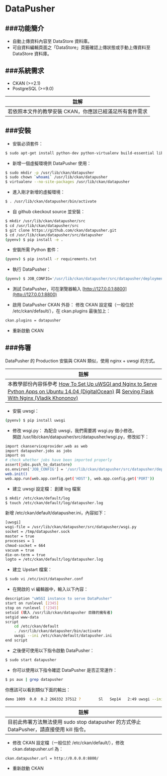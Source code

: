 # DataPusher

<script type="text/javascript" src="js/general.js"></script>

###功能簡介
---
* 自動上傳資料內容至 DataStore 資料庫。
* 可自資料編輯頁面之「DataStore」頁籤確認上傳狀態或手動上傳資料至 DataStore 資料庫。

###系統需求
---
* CKAN (>=2.1)
* PostgreSQL (>=9.0)

| 註解 |
| -- |
| 若依照本文件的教學安裝 CKAN，你應該已經滿足所有套件需求 |

###安裝
---
* 安裝必須套件：
```Bash
$ sudo apt-get install python-dev python-virtualenv build-essential libxslt1-dev libxml2-dev git
```

* 新增一個虛擬環境供 DataPusher 使用：
```Bash
$ sudo mkdir -p /usr/lib/ckan/datapusher
$ sudo chown `whoami` /usr/lib/ckan/datapusher
$ virtualenv --no-site-packages /usr/lib/ckan/datapusher
```

* 進入剛才新增的虛擬環境：
```Bash
$ . /usr/lib/ckan/datapusher/bin/activate
```

* 自 github ckeckout source 並安裝：
```Bash
$ mkdir /usr/lib/ckan/datapusher/src
$ cd /usr/lib/ckan/datapusher/src
$ git clone https://github.com/ckan/datapusher.git
$ cd /usr/lib/ckan/datapusher/src/datapusher
(pyenv) $ pip install -e .
```

* 安裝所需 Python 套件：
```Bash
(pyenv) $ pip install -r requirements.txt
```

* 執行 DataPusher：
```Bash
(pyenv) $ JOB_CONFIG='/usr/lib/ckan/datapusher/src/datapusher/deployment/datapusher_settings.py' python wsgi.py
```

* 測試 DataPusher，可在瀏覽器輸入 [http://127.0.0.1:8800](http://127.0.0.1:8800)

* 啟用 DataPusher CKAN 外掛：
修改 CKAN 設定檔（一般位於 /etc/ckan/default/），在 ckan.plugins 最後加上：
```Bash
ckan.plugins = datapusher
```

* 重新啟動 CKAN

###佈署
---
DataPusher 的 Production 安裝與 CKAN 類似，使用 nginx + uwsgi 的方式。

| 註解 |
| -- |
| 本教學部份內容係參考 [How To Set Up uWSGI and Nginx to Serve Python Apps on Ubuntu 14.04 (DigitalOcean)](https://www.digitalocean.com/community/tutorials/how-to-set-up-uwsgi-and-nginx-to-serve-python-apps-on-ubuntu-14-04) 與 [Serving Flask With Nginx (Vladik Khononov)](http://vladikk.com/2013/09/12/serving-flask-with-nginx-on-ubuntu/) |

* 安裝 uwsgi：
```Bash
(pyenv) $ pip install uwsgi
```

* 修改 wsgi.py：
為配合 uwsgi，我們需要將 wsgi.py 做小修改。<br>
開啟 /usr/lib/ckan/datapusher/src/datapusher/wsgi.py，修改如下：
```Bash
import ckanserviceprovider.web as web
import datapusher.jobs as jobs
import os
# check whether jobs have been imported properly
assert(jobs.push_to_datastore)
os.environ['JOB_CONFIG'] = '/usr/lib/ckan/datapusher/src/datapusher/deployment/datapusher_settings.py'
web.init()
web.app.run(web.app.config.get('HOST'), web.app.config.get('PORT'))
```

* 建立 uwsgi 設定檔：
創建 log 檔案
```Bash
$ mkdir /etc/ckan/default/log
$ touch /etc/ckan/default/log/datapusher.log
```
新增 /etc/ckan/default/datapusher.ini，內容如下：
```Bash
[uwsgi]
wsgi-file = /usr/lib/ckan/datapusher/src/datapusher/wsgi.py
socket = /tmp/datapusher.sock
master = true
processes = 1
chmod-socket = 664
vacuum = true
die-on-term = true
logto = /etc/ckan/default/log/datapusher.log
```

* 建立 Upstart 檔案：
```Bash
$ sudo vi /etc/init/datapusher.conf
```

* 在開啟的 vi 編輯器中，輸入以下內容：
```Bash
description "uWSGI instance to serve DataPusher"
start on runlevel [2345]
stop on runlevel [!2345]
setuid (填入 /usr/lib/ckan/datapusher 目錄的擁有者)
setgid www-data
script
    cd /etc/ckan/default
    . /usr/lib/ckan/datapusher/bin/activate
    uwsgi --ini /etc/ckan/default/datapusher.ini
end script
```

* 之後便可使用以下指令啟動 DataPusher：
```Bash
$ sudo start datapusher
```

* 你可以使用以下指令確認 DataPusher 是否正常運作：
```Bash
$ ps aux | grep datapusher
```
你應該可以看到類似下面的輸出：
```Bash
demo 1009  0.0  0.2 266332 37512 ?        Sl   Sep14   2:49 uwsgi --ini /etc/ckan/default/datapusher.ini
```

| 註解 |
| -- |
| 目前此佈署方法無法使用 sudo stop datapusher 的方式停止 DataPusher，請直接使用 kill 指令。 |

* 修改 CKAN 設定檔（一般位於 /etc/ckan/default/），修改 ckan.datapusher.url 為：
```Bash
ckan.datapusher.url = http://0.0.0.0:8800/
```

* 重新啟動 CKAN







